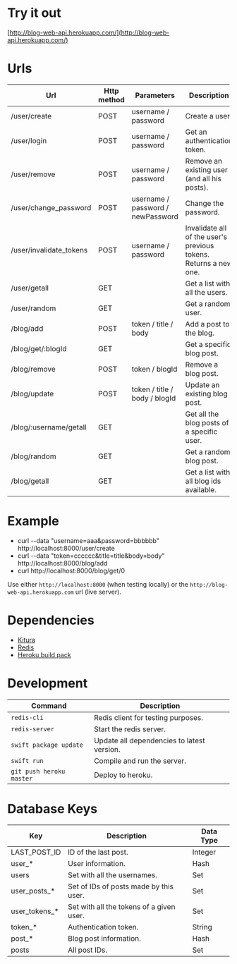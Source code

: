# Try it out #


[http://blog-web-api.herokuapp.com/](http://blog-web-api.herokuapp.com/)


# Urls #


| Url | Http method | Parameters | Description |
|-----|-------------|------------|-------------|
| /user/create | POST | username / password | Create a user. |
| /user/login | POST | username / password | Get an authentication token. |
| /user/remove | POST | username / password | Remove an existing user (and all his posts). |
| /user/change_password | POST | username / password / newPassword | Change the password. |
| /user/invalidate_tokens | POST | username / password | Invalidate all of the user's previous tokens. Returns a new one. |
| /user/getall | GET | | Get a list with all the users. |
| /user/random | GET | | Get a random user. |
| /blog/add | POST | token / title / body | Add a post to the blog. |
| /blog/get/:blogId | GET |  | Get a specific blog post. |
| /blog/remove | POST | token / blogId | Remove a blog post. |
| /blog/update | POST | token / title / body / blogId | Update an existing blog post. |
| /blog/:username/getall | GET | | Get all the blog posts of a specific user. |
| /blog/random | GET | | Get a random blog post. |
| /blog/getall | GET | | Get a list with all blog ids available. |


# Example #


- curl --data "username=aaa&password=bbbbbb" http://localhost:8000/user/create
- curl --data "token=cccccc&title=title&body=body" http://localhost:8000/blog/add
- curl http://localhost:8000/blog/get/0

Use either `http://localhost:8000` (when testing locally) or the `http://blog-web-api.herokuapp.com` url (live server).


# Dependencies #


- [Kitura](http://www.kitura.io/)
- [Redis](https://redis.io/)
- [Heroku build pack](https://github.com/kylef/heroku-buildpack-swift)


# Development #


| Command | Description |
|---------|-------------|
| `redis-cli` | Redis client for testing purposes. |
| `redis-server` | Start the redis server. |
| `swift package update` | Update all dependencies to latest version. |
| `swift run` | Compile and run the server. |
| `git push heroku master` | Deploy to heroku. |


# Database Keys #


| Key | Description | Data Type |
| ----|-------------|-----------|
| LAST_POST_ID | ID of the last post. | Integer |
| user_* | User information. | Hash |
| users | Set with all the usernames. | Set |
| user_posts_* | Set of IDs of posts made by this user. | Set |
| user_tokens_* | Set with all the tokens of a given user. | Set |
| token_* | Authentication token. | String |
| post_* | Blog post information. | Hash |
| posts | All post IDs. | Set |